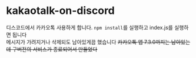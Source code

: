 # kakaotalk-on-discord
디스코드에서 카카오톡 사용하게 합니다. `npm install`를 실행하고 index.js를 실행하면 됩니다  
메시지가 가려지거나 삭제되도 남아있게끔 했습니다 ~~카카오톡 앱 7.3.0까지는 남아있는데 구버전의 서비스가 종료되어서 만들었다~~

